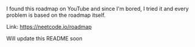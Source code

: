 I found this roadmap on YouTube and since I'm bored, I tried it and every problem is based on the roadmap itself.

Link: https://neetcode.io/roadmap

Will update this README soon

